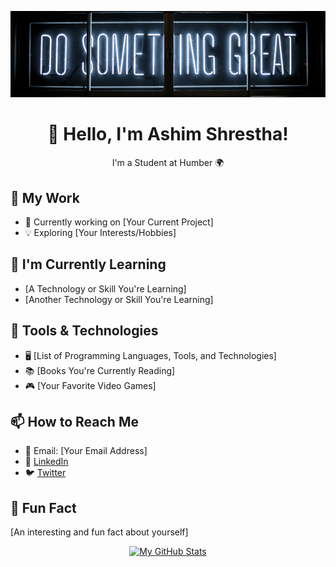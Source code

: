 <p align="center">
  <img src="./_readme/banner2.png" alt="banner-img">
</p>

<h1 align="center">👋 Hello, I'm Ashim Shrestha!</h1>
<p align="center">I'm a Student at Humber 🌍</p>

## 💼 My Work

- 🚀 Currently working on [Your Current Project]
- 💡 Exploring [Your Interests/Hobbies]

## 🌱 I'm Currently Learning

- [A Technology or Skill You're Learning]
- [Another Technology or Skill You're Learning]

## 🔧 Tools & Technologies

- 🖥️ [List of Programming Languages, Tools, and Technologies]
- 📚 [Books You're Currently Reading]
- 🎮 [Your Favorite Video Games]

## 📫 How to Reach Me

- 📧 Email: [Your Email Address]
- 💬 [LinkedIn](https://www.linkedin.com/in/your_username)
- 🐦 [Twitter](https://twitter.com/your_username)

## 🚀 Fun Fact

[An interesting and fun fact about yourself]

<p align="center">
  <a href="https://github.com/AshimStha">
    <img src="https://github-readme-stats.vercel.app/api?username=AshimStha&show_icons=true&theme=dark" alt="My GitHub Stats">
  </a>
</p>

<!-- Add any additional sections, images, or customizations you want -->
